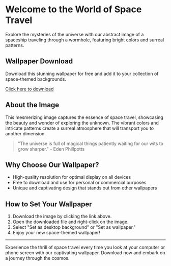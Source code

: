 <!--
Write me markdown content of website with wallpaper:

"An abstract image of a spaceship traveling through a wormhole, with bright colors and surreal patterns."

The header of the page should not be copy of the text but rather a real content of the website which is using this wallpaper.

- Feel free to use structure like headings, bullets, numbering, blockquotes, paragraphs, horizontal lines, etc.
- You can use formatting like bold or _italic_
- You can include UTF-8 emojis
- Links should be only #hash anchors (and you can refer to the document itself)
- Do not include images
-->

<!--font:Poppins-->

# Welcome to the World of Space Travel

Explore the mysteries of the universe with our abstract image of a spaceship traveling through a wormhole, featuring bright colors and surreal patterns.

## Wallpaper Download

Download this stunning wallpaper for free and add it to your collection of space-themed backgrounds. 

[Click here to download](#)

## About the Image

This mesmerizing image captures the essence of space travel, showcasing the beauty and wonder of exploring the unknown. The vibrant colors and intricate patterns create a surreal atmosphere that will transport you to another dimension.

> "The universe is full of magical things patiently waiting for our wits to grow sharper." - Eden Phillpotts

## Why Choose Our Wallpaper?

- High-quality resolution for optimal display on all devices
- Free to download and use for personal or commercial purposes
- Unique and captivating design that stands out from other wallpapers

## How to Set Your Wallpaper

1. Download the image by clicking the link above.
2. Open the downloaded file and right-click on the image.
3. Select "Set as desktop background" or "Set as wallpaper."
4. Enjoy your new space-themed wallpaper!

---

Experience the thrill of space travel every time you look at your computer or phone screen with our captivating wallpaper. Download now and embark on a journey through the cosmos.
